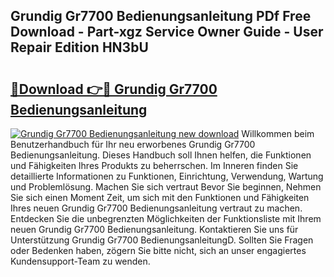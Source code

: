 ## Grundig Gr7700 Bedienungsanleitung PDf Free Download - Part-xgz Service Owner Guide - User Repair Edition HN3bU

# <h2><a href="http://df47c0.blite.top/?on=Grundig+Gr7700+Bedienungsanleitung">🔗Download 👉🔴 Grundig Gr7700 Bedienungsanleitung</a></h2>

[![Grundig Gr7700 Bedienungsanleitung new download](https://i.imgur.com/lujVjoI.png)](http://df47c0.blite.top/?on=Grundig+Gr7700+Bedienungsanleitung)
Willkommen beim Benutzerhandbuch für Ihr neu erworbenes Grundig Gr7700 Bedienungsanleitung. Dieses Handbuch soll Ihnen helfen, die Funktionen und Fähigkeiten Ihres Produkts zu beherrschen. Im Inneren finden Sie detaillierte Informationen zu Funktionen, Einrichtung, Verwendung, Wartung und Problemlösung. Machen Sie sich vertraut Bevor Sie beginnen, Nehmen Sie sich einen Moment Zeit, um sich mit den Funktionen und Fähigkeiten Ihres neuen Grundig Gr7700 Bedienungsanleitung vertraut zu machen. Entdecken Sie die unbegrenzten Möglichkeiten der Funktionsliste mit Ihrem neuen Grundig Gr7700 Bedienungsanleitung. Kontaktieren Sie uns für Unterstützung Grundig Gr7700 BedienungsanleitungD. Sollten Sie Fragen oder Bedenken haben, zögern Sie bitte nicht, sich an unser engagiertes Kundensupport-Team zu wenden.
